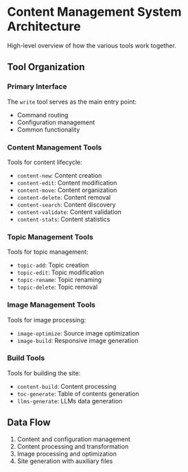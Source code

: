 # Content Management System Architecture

High-level overview of how the various tools work together.

## Tool Organization

### Primary Interface

The `write` tool serves as the main entry point:

- Command routing
- Configuration management
- Common functionality

### Content Management Tools

Tools for content lifecycle:

- `content-new`: Content creation
- `content-edit`: Content modification
- `content-move`: Content organization
- `content-delete`: Content removal
- `content-search`: Content discovery
- `content-validate`: Content validation
- `content-stats`: Content statistics

### Topic Management Tools

Tools for topic management:

- `topic-add`: Topic creation
- `topic-edit`: Topic modification
- `topic-rename`: Topic renaming
- `topic-delete`: Topic removal

### Image Management Tools

Tools for image processing:

- `image-optimize`: Source image optimization
- `image-build`: Responsive image generation

### Build Tools

Tools for building the site:

- `content-build`: Content processing
- `toc-generate`: Table of contents generation
- `llms-generate`: LLMs data generation

## Data Flow

1. Content and configuration management
2. Content processing and transformation
3. Image processing and optimization
4. Site generation with auxiliary files
